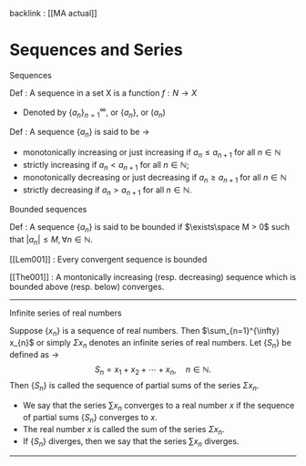 backlink : [[MA actual]]

# Sequences and Series
<span class="yellow">Sequences</span> 

<span class="blue">Def</span> : A sequence in a set X is a function $f : N→X$
- Denoted by ${\{a_n\}}_{n=1}^{\infty}$, or ${\{a_n\}}$, or $(a_n)$

<span class="blue">Def</span> : A sequence $\left\{a_{n}\right\}$ is said to be $\rightarrow$
- monotonically increasing or just increasing if $a_{n} \leq a_{n+1}$ for all $n \in \mathbb{N}$
- strictly increasing if $a_{n}<a_{n+1}$ for all $n \in \mathbb{N}$;
- monotonically decreasing or just decreasing if $a_{n} \geq a_{n+1}$ for all $n \in \mathbb{N}$
- strictly decreasing if $a_{n}>a_{n+1}$ for all $n \in \mathbb{N}$.

<span class="yellow">Bounded sequences</span> 

<span class="blue">Def</span> : A sequence $\{a_n\}$ is said to be bounded if  $\exists\space M > 0$ such that $|a_n| ≤ M, \forall n ∈ \mathbb N$.

<span class="red">[[Lem001]]</span> : Every convergent sequence is bounded

<span class="orange">[[The001]]</span> : A montonically increasing (resp. decreasing) sequence which is bounded above (resp. below) converges.

---
<span class="yellow">Infinite series of real numbers</span>

Suppose $\left\{x_{n}\right\}$ is a sequence of real numbers. Then $\sum_{n=1}^{\infty} x_{n}$ or simply $\Sigma x_{n}$ denotes an infinite series of real numbers. 
Let $\{S_n\}$ be defined as $\rightarrow$
$$
S_{n}=x_{1}+x_{2}+\cdots+x_{n}, \quad n \in \mathbb{N} .
$$
Then $\left\{S_{n}\right\}$ is called the sequence of partial sums of the series $\Sigma x_{n}$. 
- We say that the series $\sum x_{n}$ converges to a real number $x$ if the sequence of partial sums $\left\{S_{n}\right\}$ converges to $x$. 
- The real number $x$ is called the sum of the series $\Sigma x_{n}$. 
- If $\left\{S_{n}\right\}$ diverges, then we say that the series $\sum x_{n}$ diverges.

---